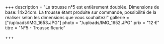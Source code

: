 +++
description = "La trousse n°5 est entièrement doublée. Dimensions de base: 14x24cm. La trousse étant produite sur commande, possibilité de la réaliser selon les dimensions que vous souhaitez!"
gallerie = ["/uploads/IMG_1653.JPG"]
photo = "/uploads/IMG_1652.JPG"
prix = "12 €"
titre = "N°5 - Trousse fleurie"

+++
